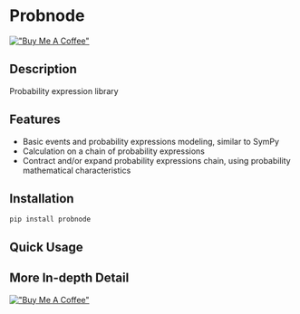 # Probnode

[!["Buy Me A Coffee"](https://www.buymeacoffee.com/assets/img/custom_images/orange_img.png)](https://www.buymeacoffee.com/dangduc)


## Description
  Probability expression library

## Features
- Basic events and probability expressions modeling, similar to SymPy
- Calculation on a chain of probability expressions
- Contract and/or expand probability expressions chain, using probability mathematical characteristics

## Installation

    pip install probnode

## Quick Usage

## More In-depth Detail


[!["Buy Me A Coffee"](https://www.buymeacoffee.com/assets/img/custom_images/orange_img.png)](https://www.buymeacoffee.com/dangduc)